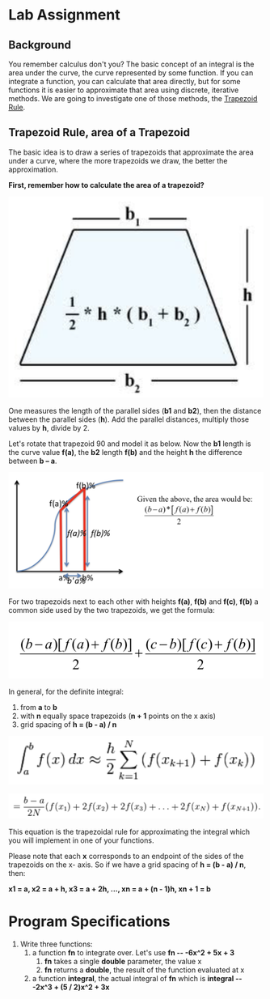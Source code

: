 # Lab Assignment

## Background

You remember calculus don't you? The basic concept of an integral is the area under the curve, the curve represented by some function. If you can integrate a function, you can calculate that area directly, but for some functions it is easier to approximate that area using discrete, iterative methods. We are going to investigate one of those methods, the [Trapezoid Rule](http://en.wikipedia.org/wiki/Trapezoidal_rule).

## Trapezoid Rule, area of a Trapezoid

The basic idea is to draw a series of trapezoids that approximate the area under a curve, where the more trapezoids we draw, the better the approximation.

**First, remember how to calculate the area of a trapezoid?**

![](https://raw.githubusercontent.com/liutiantian233/CPP-Lab/master/Lab03/lab03-1.png)

One measures the length of the parallel sides (**b1** and **b2**), then the distance between the parallel sides (**h**). Add the parallel distances, multiply those values by **h**, divide by 2.

Let's rotate that trapezoid 90 and model it as below. Now the **b1** length is the curve value **f(a)**, the **b2** length **f(b)** and the height **h** the difference between **b – a**.

![](https://raw.githubusercontent.com/liutiantian233/CPP-Lab/master/Lab03/lab03-2.png)

For two trapezoids next to each other with heights **f(a)**, **f(b)** and **f(c)**, **f(b)** a common side used by the two trapezoids, we get the formula:

![](https://raw.githubusercontent.com/liutiantian233/CPP-Lab/master/Lab03/lab03-3.png)

In general, for the definite integral:

1. from **a** to **b**
2. with **n** equally space trapezoids (**n + 1** points on the x axis)
3. grid spacing of **h = (b - a) / n**

![](https://raw.githubusercontent.com/liutiantian233/CPP-Lab/master/Lab03/lab03-4.png)

![](https://raw.githubusercontent.com/liutiantian233/CPP-Lab/master/Lab03/lab03-5.png)

This equation is the trapezoidal rule for approximating the integral which you will implement in one of your functions.

Please note that each **x** corresponds to an endpoint of the sides of the trapezoids on the x- axis. So if we have a grid spacing of **h = (b - a) / n**, then:

**x1 = a, x2 = a + h, x3 = a + 2h, ..., xn = a + (n - 1)h, xn + 1 = b**

# Program Specifications

1. Write three functions:
   1. a function **fn** to integrate over. Let's use **fn -- -6x^2 + 5x + 3**
      1. **fn** takes a single **double** parameter, the value x
      2. **fn** returns a **double**, the result of the function evaluated at x
   2. a function **integral**, the actual integral of **fn** which is **integral -- -2x^3 + (5 / 2)x^2 + 3x**
